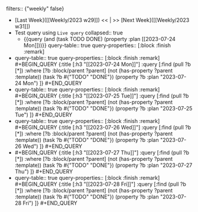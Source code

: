 filters:: {"weekly" false}

- [Last Week]([[Weekly/2023 w29]]) << | >> [Next Week]([[Weekly/2023 w31]])
- Test query using `Live query`
  collapsed:: true
	- {{query (and (task TODO DONE) (property :plan [[2023-07-24 Mon]]))}}
	  query-table:: true
	  query-properties:: [:block :finish :remark]
- query-table:: true
  query-properties:: [:block :finish :remark]
  #+BEGIN_QUERY
  {:title [:h3 "[[2023-07-24 Mon]]"]
  :query [:find (pull ?b [*])
       :where
       [?b :block/parent ?parent]
       (not (has-property ?parent :template))
       (task ?b #{"TODO" "DONE"})
       (property ?b :plan "2023-07-24 Mon")
  ]}
  #+END_QUERY
- query-table:: true
  query-properties:: [:block :finish :remark]
  #+BEGIN_QUERY
  {:title [:h3 "[[2023-07-25 Tue]]"]
  :query [:find (pull ?b [*])
       :where
       [?b :block/parent ?parent]
       (not (has-property ?parent :template))
       (task ?b #{"TODO" "DONE"})
       (property ?b :plan "2023-07-25 Tue")
  ]}
  #+END_QUERY
- query-table:: true
  query-properties:: [:block :finish :remark]
  #+BEGIN_QUERY
  {:title [:h3 "[[2023-07-26 Wed]]"]
  :query [:find (pull ?b [*])
       :where
       [?b :block/parent ?parent]
       (not (has-property ?parent :template))
       (task ?b #{"TODO" "DONE"})
       (property ?b :plan "2023-07-26 Wed")
  ]}
  #+END_QUERY
- #+BEGIN_QUERY
  {:title [:h3 "[[2023-07-27 Thu]]"]
  :query [:find (pull ?b [*])
       :where
       [?b :block/parent ?parent]
       (not (has-property ?parent :template))
       (task ?b #{"TODO" "DONE"})
       (property ?b :plan "2023-07-27 Thu")
  ]}
  #+END_QUERY
- query-table:: true
  query-properties:: [:block :finish :remark]
  #+BEGIN_QUERY
  {:title [:h3 "[[2023-07-28 Fri]]"]
  :query [:find (pull ?b [*])
       :where
       [?b :block/parent ?parent]
       (not (has-property ?parent :template))
       (task ?b #{"TODO" "DONE"})
       (property ?b :plan "2023-07-28 Fri")
  ]}
  #+END_QUERY
